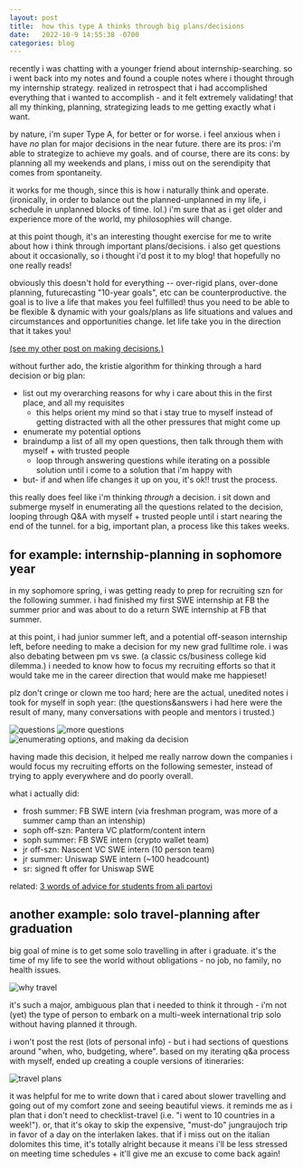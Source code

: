 ```yaml
---
layout: post
title:  how this type A thinks through big plans/decisions
date:   2022-10-9 14:55:38 -0700
categories: blog
---
```


recently i was chatting with a younger friend about internship-searching. so i went back into my notes and found a couple notes where i thought through my internship strategy. realized in retrospect that i had accomplished everything that i wanted to accomplish - and it felt extremely validating! that all my thinking, planning, strategizing leads to me getting exactly what i want.

by nature, i'm super Type A, for better or for worse. i feel anxious when i have *no* plan for major decisions in the near future. there are its pros: i'm able to strategize to achieve my goals. and of course, there are its cons: by planning all my weekends and plans, i miss out on the serendipity that comes from spontaneity.

it works for me though, since this is how i naturally think and operate. (ironically, in order to balance out the planned-unplanned in my life, i schedule in unplanned blocks of time. lol.) i'm sure that as i get older and experience more of the world, my philosophies will change.

at this point though, it's an interesting thought exercise for me to write about how i think through important plans/decisions. i also get questions about it occasionally, so i thought i'd post it to my blog! that hopefully no one really reads!

obviously this doesn't hold for everything -- over-rigid plans, over-done planning, futurecasting "10-year goals", etc can be counterproductive. the goal is to live a life that makes you feel fulfilled! thus you need to be able to be flexible & dynamic with your goals/plans as life situations and values and circumstances and opportunities change. let life take you in the direction that it takes you!

[(see my other post on making decisions.)](https://kristiehuang.com/blog/2021/08/30/decisions.html)

without further ado, the kristie algorithm for thinking through a hard decision or big plan:
* list out my overarching reasons for why i care about this in the first place, and all my requisites
  * this helps orient my mind so that i stay true to myself instead of getting distracted with all the other pressures that might come up
* enumerate my potential options
* braindump a list of all my open questions, then talk through them with myself + with trusted people
  * loop through answering questions while iterating on a possible solution until i come to a solution that i'm happy with
* but- if and when life changes it up on you, it's ok!! trust the process.

this really does feel like i'm thinking *through* a decision. i sit down and submerge myself in enumerating all the questions related to the decision, looping through Q&A with myself + trusted people until i start nearing the end of the tunnel. for a big, important plan, a process like this takes weeks.

## for example: internship-planning in sophomore year
in my sophomore spring, i was getting ready to prep for recruiting szn for the following summer. i had finished my first SWE internship at FB the summer prior and was about to do a return SWE internship at FB that summer.

at this point, i had junior summer left, and a potential off-season internship left, before needing to make a decision for my new grad fulltime role. i was also debating between pm vs swe. (a classic cs/business college kid dilemma.) i needed to know how to focus my recruiting efforts so that it would take me in the career direction that would make me happieset!

plz don't cringe or clown me too hard; here are the actual, unedited notes i took for myself in soph year:
(the questions&answers i had here were the result of many, many conversations with people and mentors i trusted.)

![questions](/assets/blog/decisions-careerquestions1.png)
![more questions](/assets/blog/decisions-careerquestions2.png)
![enumerating options, and making da decision](/assets/blog/decisions-career.png)

having made this decision, it helped me really narrow down the companies i would focus my recruiting efforts on the following semester, instead of trying to apply everywhere and do poorly overall.

what i actually did:
* frosh summer: FB SWE intern (via freshman program, was more of a summer camp than an intenship)
* soph off-szn: Pantera VC platform/content intern
* soph summer: FB SWE intern (crypto wallet team)
* jr off-szn: Nascent VC SWE intern (10 person team)
* jr summer: Uniswap SWE intern (~100 headcount)
* sr: signed ft offer for Uniswap SWE

related: [3 words of advice for students from ali partovi](https://neo.substack.com/p/three-words-of-advice-every-student)


## another example: solo travel-planning after graduation
big goal of mine is to get some solo travelling in after i graduate. it's the time of my life to see the world without obligations - no job, no family, no health issues.

![why travel](/assets/blog/decisions-whytravel.png)

it's such a major, ambiguous plan that i needed to think it through - i'm not (yet) the type of person to embark on a multi-week international trip solo without having planned it through.

i won't post the rest (lots of personal info) - but i had sections of questions around "when, who, budgeting, where". based on my iterating q&a process with myself, ended up creating a couple versions of itineraries:

![travel plans](/assets/blog/decisions-travelplans.png)

it was helpful for me to write down that i cared about slower travelling and going out of my comfort zone and seeing beautiful views. it reminds me as i plan that i don't need to checklist-travel (i.e. "i went to 10 countries in a week!"). or, that it's okay to skip the expensive, "must-do" jungraujoch trip in favor of a day on the interlaken lakes. that if i miss out on the italian dolomites this time, it's totally alright because it means i'll be less stressed on meeting time schedules + it'll give me an excuse to come back again!